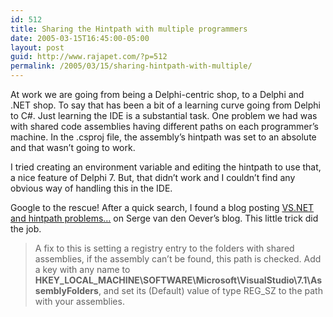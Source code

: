 ```yaml
---
id: 512
title: Sharing the Hintpath with multiple programmers
date: 2005-03-15T16:45:00-05:00
layout: post
guid: http://www.rajapet.com/?p=512
permalink: /2005/03/15/sharing-hintpath-with-multiple/
---
```

At work we are going from being a Delphi-centric shop, to a Delphi and .NET shop. To say that has been a bit of a learning curve going from Delphi to C#. Just learning the IDE is a substantial task. One problem we had was with shared code assemblies having different paths on each programmer&#8217;s machine. In the .csproj file, the assembly&#8217;s hintpath was set to an absolute and that wasn&#8217;t going to work.

I tried creating an environment variable and editing the hintpath to use that, a nice feature of Delphi 7. But, that didn&#8217;t work and I couldn&#8217;t find any obvious way of handling this in the IDE.

Google to the rescue! After a quick search, I found a blog posting [VS.NET and hintpath problems&#8230;](http://weblogs.asp.net/soever/archive/2005/01/19/355922.aspx) on Serge van den Oever&#8217;s blog. This little trick did the job.

> <span>A fix to this is setting a registry entry to the folders with shared assemblies, if the assembly can&#8217;t be found, this path is checked. Add a key with any name to<br /><strong>HKEY_LOCAL_MACHINE\SOFTWARE\Microsoft\VisualStudio\7.1\AssemblyFolders</strong>, and set its (Default) value of type REG_SZ to the path with your assemblies.</span>